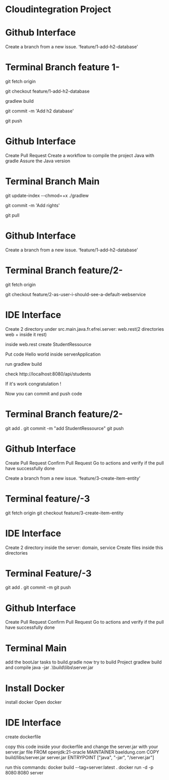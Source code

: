 # Cloudintegration Project

# Github Interface
Create a branch from a new issue. ‘feature/1-add-h2-database’

# Terminal Branch feature 1-
git fetch origin

git checkout feature/1-add-h2-database

gradlew build

git commit -m 'Add h2 database'

git push

# Github Interface
Create Pull Request
Create a workflow to compile the project 
Java with gradle
Assure the Java version

# Terminal Branch Main
git update-index --chmod=+x ./gradlew

git commit -m 'Add rights'

git pull

# Github Interface
Create a branch from a new issue. ‘feature/1-add-h2-database’

# Terminal Branch feature/2-
git fetch origin

git checkout feature/2-as-user-i-should-see-a-default-webservice

# IDE Interface
Create 2 directory under src.main.java.fr.efrei.server: web.rest(2 directories web + inside it rest)

inside web.rest create StudentRessource

Put code Hello world inside serverApplication

run gradlew build

check http://localhost:8080/api/students

If it's work congratulation !

Now you can commit and push code

# Terminal Branch feature/2-
git add .
git commit -m "add StudentRessource"
git push

# Github Interface
Create Pull Request
Confirm Pull Request
Go to actions and verify if the pull have successfully done

Create a branch from a new issue. ‘feature/3-create-item-entity’

# Terminal feature/-3
git fetch origin
git checkout feature/3-create-item-entity

# IDE Interface
Create 2 directory inside the server: domain, service
Create files inside this directories

# Terminal Feature/-3
git add .
git commit -m
git push

# Github Interface
Create Pull Request
Confirm Pull Request
Go to actions and verify if the pull have successfully done

# Terminal Main
add the bootJar tasks to build.gradle 
now try to build Project
gradlew build
and compile
java -jar .\build\libs\server.jar

# Install Docker
install docker
Open docker

# IDE Interface
create dockerfile

copy this code inside your dockerfile and change the server.jar with your server.jar file
FROM openjdk:21-oracle
MAINTAINER baeldung.com
COPY build/libs/server.jar server.jar
ENTRYPOINT ["java", "-jar", "/server.jar"]

run this commands:
docker build --tag=server:latest .
docker run -d -p 8080:8080 server
